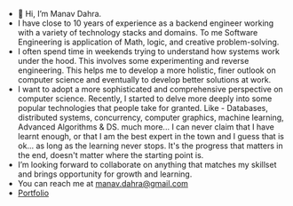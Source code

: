 - 👋 Hi, I’m Manav Dahra.
- I have close to 10 years of experience as a backend engineer working with a variety of technology stacks and domains. To me Software Engineering is application of Math, logic, and creative problem-solving. 
- I often spend time in weekends trying to understand how systems work under the hood. This involves some experimenting and reverse engineering. This helps me to develop a more holistic, finer outlook on computer science and eventually to develop better solutions at work.
- I want to adopt a more sophisticated and comprehensive perspective on computer science. Recently, I started to delve more deeply into some popular technologies that people take for granted. Like - Databases, distributed systems, concurrency, computer graphics, machine learning, Advanced Algorithms & DS. much more... I can never claim that I have learnt enough, or that I am the best expert in the town and I guess that is ok... as long as the learning never stops. It's the progress that matters in the end, doesn't matter where the starting point is.
- I’m looking forward to collaborate on anything that matches my skillset and brings opportunity for growth and learning.
- You can reach me at [manav.dahra@gmail.com](mailto:manav.dahra@gmail.com)
- [Portfolio](https://manavdahra.github.io/)
<!---
manavdahra/manavdahra is a ✨ special ✨ repository because its `README.md` (this file) appears on your GitHub profile.
You can click the Preview link to take a look at your changes.
--->
